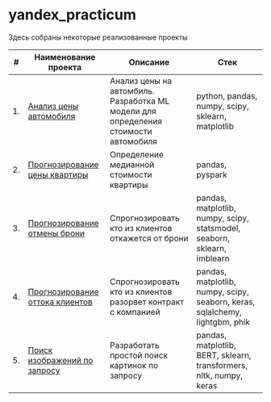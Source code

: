 # yandex_practicum

Здесь собраны некоторые реализованные проекты

| #    | Наименование проекта                | Описание                                                     | Стек                                                         |
| ---- | ------------------------------------------------------------ | ------------------------------------------------------------ | ------------------------------------------------------------ |
| 1.   | [Анализ цены автомобиля](https://github.com/BudanovNikolay/yandex_practicum/tree/master/car_price_analysis) | Анализ цены на автомбиль. <br/> Разработка ML модели для <br/>определения стоимости автомобиля| python, pandas, numpy, scipy, sklearn, matplotlib       |
| 2.   | [Прогнозирование цены квартиры](https://github.com/BudanovNikolay/yandex_practicum/tree/master/flats_price_prediction) | Определение медианной стоимости квартиры | pandas, pyspark|
| 3.   | [Прогнозирование отмены брони](https://github.com/BudanovNikolay/yandex_practicum/tree/master/order_cancellation_prediction) |Спрогнозировать кто из клиентов откажется от брони | pandas, matplotlib, numpy, scipy, statsmodel, seaborn, sklearn, imblearn|
| 4.   | [Прогнозирование оттока клиентов](https://github.com/BudanovNikolay/yandex_practicum/tree/master/lost_client) |Спрогнозировать кто из клиентов разорвет контракт с компанией | pandas, matplotlib, numpy, scipy, seaborn, keras, sqlalchemy, lightgbm, phik|
| 5.   | [Поиск изображений по запросу](https://github.com/BudanovNikolay/yandex_practicum/tree/master/search_photos_by_query) |Разработать простой поиск картинок по запросу| pandas, matplotlib, BERT, sklearn, transformers, nltk, numpy, keras|

